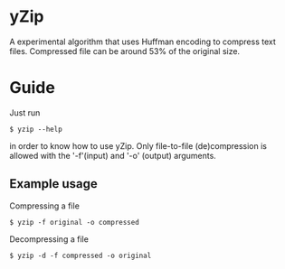 # yZip

A experimental algorithm that uses Huffman encoding to compress text files.
Compressed file can be around 53% of the original size.

# Guide

Just run 

```
$ yzip --help
```

in order to know how to use yZip. Only file-to-file (de)compression is allowed with the 
'-f'(input) and '-o' (output) arguments.

## Example usage

Compressing a file
```
$ yzip -f original -o compressed
```

Decompressing a file
```
$ yzip -d -f compressed -o original
```
